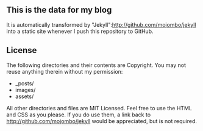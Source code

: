 ## This is the data for my blog

It is automatically transformed by "Jekyll":http://github.com/mojombo/jekyll into a static site whenever I push this repository to GitHub.

## License

The following directories and their contents are Copyright. You may not reuse anything therein without my permission:

* _posts/
* images/
* assets/

All other directories and files are MIT Licensed. Feel free to use the HTML and CSS as you please. If you do use them, a link back to http://github.com/mojombo/jekyll would be appreciated, but is not required.
